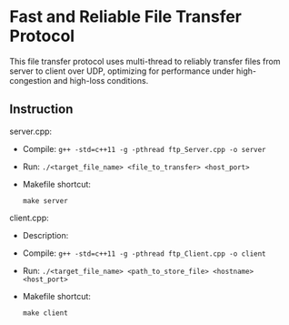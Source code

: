 # Fast and Reliable File Transfer Protocol

This file transfer protocol uses multi-thread to reliably transfer files from server to client over UDP, optimizing for performance under high-congestion and high-loss conditions.

## Instruction

server.cpp:

- Compile: `g++ -std=c++11 -g -pthread ftp_Server.cpp -o server`

- Run: `./<target_file_name> <file_to_transfer> <host_port>`

- Makefile shortcut:

  `make server`

client.cpp:

- Description:

- Compile: `g++ -std=c++11 -g -pthread ftp_Client.cpp -o client`

- Run: `./<target_file_name> <path_to_store_file> <hostname> <host_port>`

- Makefile shortcut:

  `make client`

